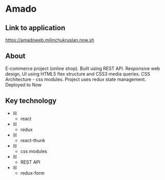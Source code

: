 # Amado

## Link to application

https://amadoweb.milinchukruslan.now.sh

## About

E-commerce project (online shop). Built using REST API. Responsive web design, UI using HTML5 flex structure and CSS3 media queries. CSS Architecture - css modules. Project uses redux state management. Deployed to Now

## Key technology

- [x] - react
- [x] - redux
- [x] - react-thunk
- [x] - css modules
- [x] - REST API
- [x] - redux-form
